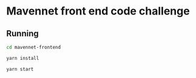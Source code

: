 # Mavennet front end code challenge
## Running
```sh
cd mavennet-frontend
```

```sh
yarn install
```

```sh
yarn start
```